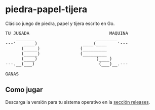 # piedra-papel-tijera
Clásico juego de piedra, papel y tijera escrito en Go.

<pre>
TU JUGADA                              MAQUINA
    _______                       ________
---'   ____)                 ____(____    '---
      (_____)               (_________
      (_____)               (_________
      (____)                      (____)
---.__(___)                        (___)__.---

GANAS
</pre>

## Como jugar
Descarga la versión para tu sistema operativo en la [sección releases](https://github.com/VictoRPiles/piedra-papel-tijera/releases).
